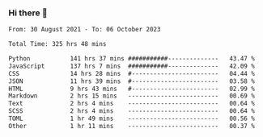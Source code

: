 ### Hi there 👋

<!--
**dominoto/dominoto** is a ✨ _special_ ✨ repository because its `README.md` (this file) appears on your GitHub profile.

Here are some ideas to get you started:

- 🔭 I’m currently working on ...
- 🌱 I’m currently learning ...
- 👯 I’m looking to collaborate on ...
- 🤔 I’m looking for help with ...
- 💬 Ask me about ...
- 📫 How to reach me: ...
- 😄 Pronouns: ...
- ⚡ Fun fact: ...
-->
<!--START_SECTION:waka-->

```txt
From: 30 August 2021 - To: 06 October 2023

Total Time: 325 hrs 48 mins

Python           141 hrs 37 mins ###########--------------   43.47 %
JavaScript       137 hrs 7 mins  ###########--------------   42.09 %
CSS              14 hrs 28 mins  #------------------------   04.44 %
JSON             11 hrs 39 mins  #------------------------   03.58 %
HTML             9 hrs 43 mins   #------------------------   02.99 %
Markdown         2 hrs 15 mins   -------------------------   00.69 %
Text             2 hrs 4 mins    -------------------------   00.64 %
SCSS             2 hrs 4 mins    -------------------------   00.64 %
TOML             1 hr 49 mins    -------------------------   00.56 %
Other            1 hr 11 mins    -------------------------   00.37 %
```

<!--END_SECTION:waka-->
